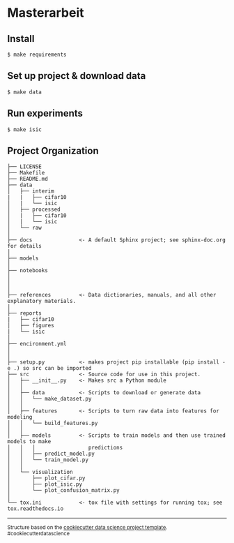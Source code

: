 Masterarbeit
==============================

Install
------------
    $ make requirements
    
Set up project & download data
------------
    $ make data

Run experiments
------------
    $ make isic



Project Organization
------------

    ├── LICENSE
    ├── Makefile
    ├── README.md
    ├── data
    │   ├── interim
    |   |   ├── cifar10      
    │   |   └── isic  
    │   ├── processed
    │   |   ├── cifar10      
    │   |   └── isic            
    │   └── raw      
    │
    ├── docs               <- A default Sphinx project; see sphinx-doc.org for details
    │
    ├── models
    │
    ├── notebooks
    │ 
    │ 
    │
    ├── references         <- Data dictionaries, manuals, and all other explanatory materials.
    │
    ├── reports
    |   ├── cifar10      
    │   ├── figures
    |   └── isic      
    │
    ├── encironment.yml
    │                      
    │
    ├── setup.py           <- makes project pip installable (pip install -e .) so src can be imported
    ├── src                <- Source code for use in this project.
    │   ├── __init__.py    <- Makes src a Python module
    │   │
    │   ├── data           <- Scripts to download or generate data
    │   │   └── make_dataset.py
    │   │
    │   ├── features       <- Scripts to turn raw data into features for modeling
    │   │   └── build_features.py
    │   │
    │   ├── models         <- Scripts to train models and then use trained models to make
    │   │   │                 predictions
    │   │   ├── predict_model.py
    │   │   └── train_model.py
    │   │
    │   └── visualization
    │       ├── plot_cifar.py
    │       ├── plot_isic.py
    │       └── plot_confusion_matrix.py
    │
    └── tox.ini            <- tox file with settings for running tox; see tox.readthedocs.io


--------

<p><small>Structure based on the <a target="_blank" href="https://drivendata.github.io/cookiecutter-data-science/">cookiecutter data science project template</a>. #cookiecutterdatascience</small></p>
